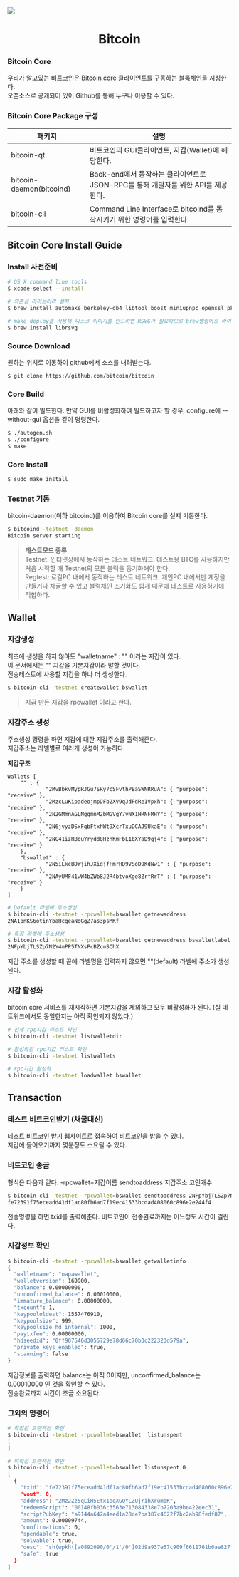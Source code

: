![](https://steemitimages.com/300x200/https://en.bitcoin.it/w/images/en/c/cb/BC_Logotype.png)

# <center>Bitcoin</center>
### Bitcoin Core
우리가 알고있는 비트코인은 Bitcoin core 클라이언트를 구동하는 블록체인을 지칭한다.  
오픈소스로 공개되어 있어 Github를 통해 누구나 이용할 수 있다.


### Bitcoin Core Package 구성
| 패키지 | 설명 |
| ------ | ------ |
| bitcoin-qt | 비트코인의 GUI클라이언트, 지갑(Wallet)에 해당한다.|
| bitcoin-daemon(bitcoind) | Back-end에서 동작하는 클라이언트로 JSON-RPC를 통해 개발자를 위한 API를 제공한다. |
| bitcoin-cli | Command Line Interface로 bitcoind를 동작시키기 위한 명령어를 입력한다. |


## Bitcoin Core Install Guide
### Install 사전준비
```sh
# OS X command line tools
$ xcode-select --install
```
```sh
# 의존성 라이브러리 설치
$ brew install automake berkeley-db4 libtool boost miniupnpc openssl pkg-config protobuf python qt libevent
```

```sh
# make deploy를 사용해 디스크 이미지를 만드려면 RSVG가 필요하므로 brew명령어로 라이브러리 설치
$ brew install librsvg
```

### Source Download
원하는 위치로 이동하여 github에서 소스를 내려받는다.
```sh
$ git clone https://github.com/bitcoin/bitcoin
```
### Core Build
아래와 같이 빌드한다.
만약 GUI를 비활성화하여 빌드하고자 할 경우, configure에 --without-gui 옵션을 같이 명령한다.
```sh
$ ./autogen.sh
$ ./configure
$ make
```

### Core Install
```sh
$ sudo make install
```



### Testnet 기동
bitcoin-daemon(이하 bitcoind)를 이용하여 Bitcoin core를 실제 기동한다.
```sh
$ bitcoind -testnet -daemon
Bitcoin server starting
```
> **테스트모드 종류**  
> Testnet: 인터넷상에서 동작하는 테스트 네트워크. 테스트용 BTC를 사용하지만 처음 시작할 때 Testnet의 모든 블럭을 동기화해야 한다.  
> Regtest: 로컬PC 내에서 동작하는 테스트 네트워크. 개인PC 내에서만 계정을 만들거나 채굴할 수 있고 블럭체인 초기화도 쉽게 때문에 테스트로 사용하기에 적합하다.


## Wallet
### 지갑생성
최초에 생성을 하지 않아도 "walletname" : "" 이라는 지갑이 있다.  
이 문서에서는 "" 지갑을 기본지갑이라 말할 것이다.  
전송테스트에 사용할 지갑을 하나 더 생성한다.
```sh
$ bitcoin-cli -testnet createwallet bswallet
```
> 지금 만든 지갑을 rpcwallet 이라고 한다. 


### 지갑주소 생성
주소생성 명령을 하면 지갑에 대한 지갑주소를 출력해준다.  
지갑주소는 라벨별로 여러개 생성이 가능하다.

**지갑구조**
~~~
Wallets [
    "" : {  
            "2MvBbkvMypRJGu7SRy7cSFvthPBaSWNRRuA": { "purpose": "receive" },
            "2MzcLuKipadeojmpDFb2XV9qJdFdRe1Vpxh": { "purpose": "receive" },
            "2N2GMmnAGLNgqmnM2bMGVgY7vNX1HRNFMHY": { "purpose": "receive" },
            "2N6jvyzDSxFqbFtxhWt9XcrTxuDCAJ9UkaE": { "purpose": "receive" },
            "2NG41izRBouYrydd8HznKmFbL1bXYaD9gj4": { "purpose": "receive" }
    },
    "bswallet" : {
            "2N5iLkcBDWjihJXidjfFmrHD9VSoD9KdNw1" : { "purpose": "receive" },
            "2NAyUMF41wW4bZWb8J2R4btvoXge8ZrfRrT" : { "purpose": "receive" }
    }
]
~~~

```sh
# Default 라벨에 주소생성
$ bitcoin-cli -testnet -rpcwallet=bswallet getnewaddress
2NA1pnKS6otinYbaHcgeaNoGgZ7as3psMKf

# 특정 라벨에 주소생성
$ bitcoin-cli -testnet -rpcwallet=bswallet getnewaddress bswalletlabel
2NFpYbjTLSZp7N2Y4mPP5TNXsPcBZcmSChX
```

지갑 주소를 생성할 때 끝에 라벨명을 입력하지 않으면 ""(default) 라벨에 주소가 생성된다.

### 지갑 활성화  
bitcoin core 서비스를 재시작하면 기본지갑을 제외하고 모두 비활성화가 된다. (실 네트워크에서도 동일한지는 아직 확인되지 않았다.)  
```sh
# 전체 rpc지갑 리스트 확인
$ bitcoin-cli -testnet listwalletdir

# 활성화된 rpc지갑 리스트 확인
$ bitcoin-cli -testnet listwallets

# rpc지갑 활성화
$ bitcoin-cli -testnet loadwallet bswallet
```


## Transaction
### 테스트 비트코인받기 (채굴대신)
[테스트 비트코인 받기](https://bitcoinfaucet.uo1.net/send.php) 웹사이트로 접속하여 비트코인을 받을 수 있다.  
지갑에 들어오기까지 몇분정도 소요될 수 있다.

### 비트코인 송금
형식은 다음과 같다. -rpcwallet=지갑이름 sendtoaddress 지갑주소 코인개수
```sh
$ bitcoin-cli -testnet -rpcwallet=bswallet sendtoaddress 2NFpYbjTLSZp7N2Y4mPP5TNXsPcBZcmSChX 0.0001
fe72391f75eceadd41df1ac80fb6ad7f19ec41533bcdad408060c896e2e244f4
```
전송명령을 하면 txid를 출력해준다.
비트코인이 전송완료까지는 어느정도 시간이 걸린다.

### 지갑정보 확인
```sh
$ bitcoin-cli -testnet -rpcwallet=bswallet getwalletinfo
{
  "walletname": "napawallet",
  "walletversion": 169900,
  "balance": 0.00000000,
  "unconfirmed_balance": 0.00010000,
  "immature_balance": 0.00000000,
  "txcount": 1,
  "keypoololdest": 1557476910,
  "keypoolsize": 999,
  "keypoolsize_hd_internal": 1000,
  "paytxfee": 0.00000000,
  "hdseedid": "0ff907546d3055729e78d66c70b3c222323d579a",
  "private_keys_enabled": true,
  "scanning": false
}
```
지갑정보를 출력하면 balance는 아직 0이지만, unconfirmed_balance는 0.00010000 인 것을 확인할 수 있다.  
전송완료까지 시간이 조금 소요된다.

### 그외의 명령어
```sh
# 확정된 트랜잭션 확인
$ bitcoin-cli -testnet -rpcwallet=bswallet  listunspent
[
]

# 미확정 트랜잭션 확인
$ bitcoin-cli -testnet -rpcwallet=bswallet listunspent 0
[
  {
    "txid": "fe72391f75eceadd41df1ac80fb6ad7f19ec41533bcdad408060c896e2e244f4",
    "vout": 0,
    "address": "2Mz2Zz5qLiH5Etx1eqXGQYLZUjrihXrumoK",
    "redeemScript": "00148fb036c3563e713084338e7b7203a9be422eec31",
    "scriptPubKey": "a9144a642a4eed1a28ce7ba387c4622f7bc2ab98fedf87",
    "amount": 0.00009744,
    "confirmations": 0,
    "spendable": true,
    "solvable": true,
    "desc": "sh(wpkh([a0892090/0'/1'/0']02d9a937e57c909f6611761b0ae827f9d6eaf2894675d17aceb0fecd8e3eca8a98))#4x9kz08n",
    "safe": true
  }
]
```
